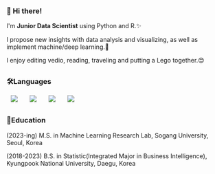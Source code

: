 ### 👋 Hi there! 
I'm __Junior Data Scientist__ using Python and R.✨

I propose new insights with data analysis and visualizing, as well as implement machine/deep learning.💖

I enjoy editing vedio, reading, traveling and putting a Lego together.😊

##
### 🛠Languages
<div>
<img src="https://img.shields.io/badge/Python-007396?style=flat-square&logo=Python&logoColor=white" style="height : auto; margin-left : 10px; margin-right : 10px;"/></a>&nbsp;
<img src="https://img.shields.io/badge/R-E34F26?style=flat-square&logo=R&logoColor=white" style="height : auto; margin-left : 10px; margin-right : 10px;"/></a>&nbsp;
<img src="https://img.shields.io/badge/Tableau-4479A1?style=flat-square&logo=Tableau&logoColor=white" style="height : auto; margin-left : 10px; margin-right : 10px;"/></a>&nbsp;
<img src="https://img.shields.io/badge/MySQL-1572B6?style=flat-square&logo=MySQL&logoColor=white" style="height : auto; margin-left : 10px; margin-right : 10px;"/></a>&nbsp;
</div>

##
### 📖Education
(2023-ing) M.S. in Machine Learning Research Lab, Sogang University, Seoul, Korea

(2018-2023) B.S. in Statistic(Integrated Major in Business Intelligence), Kyungpook National University, Daegu, Korea
